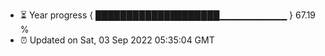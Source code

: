 - ⏳ Year progress { ████████████████████▁▁▁▁▁▁▁▁▁▁ } 67.19 %
- ⏰ Updated on Sat, 03 Sep 2022 05:35:04 GMT

